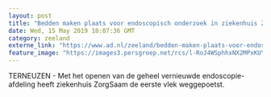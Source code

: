 ```yaml
---
layout: post
title: "Bedden maken plaats voor endoscopisch onderzoek in ziekenhuis ZorgSaam Terneuzen"
date: Wed, 15 May 2019 18:07:36 GMT
category: zeeland
externe_link: "https://www.ad.nl/zeeland/bedden-maken-plaats-voor-endoscopisch-onderzoek-in-ziekenhuis-zorgsaam-terneuzen~a8b3e414/"
feature_image: "https://images3.persgroep.net/rcs/l-RoJ4WSphhxNX2MPxKUYERa-qk/diocontent/148448610/_fitwidth/400/?appId=21791a8992982cd8da851550a453bd7f&quality=0.7"
---
```


TERNEUZEN - Met het openen van de geheel vernieuwde endoscopie-afdeling heeft ziekenhuis ZorgSaam de eerste vlek weggepoetst.
